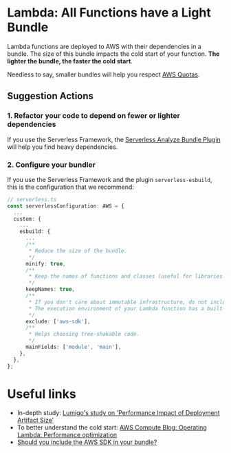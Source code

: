 # Lambda: All Functions have a Light Bundle

Lambda functions are deployed to AWS with their dependencies in a bundle. The size of this bundle impacts
the cold start of your function. **The lighter the bundle, the faster the cold start**.

Needless to say, smaller bundles will help you respect [AWS Quotas](https://docs.aws.amazon.com/lambda/latest/dg/gettingstarted-limits.html).

## Suggestion Actions

### 1. Refactor your code to depend on fewer or lighter dependencies

If you use the Serverless Framework, the [Serverless Analyze Bundle Plugin](https://github.com/adriencaccia/serverless-analyze-bundle-plugin) will help you find heavy dependencies.

### 2. Configure your bundler

If you use the Serverless Framework and the plugin `serverless-esbuild`, this is the configuration that we recommend:

```typescript
// serverless.ts
const serverlessConfiguration: AWS = {
  ...
  custom: {
    ...
    esbuild: {
      ...
      /**
       * Reduce the size of the bundle.
       */
      minify: true,
      /**
       * Keep the names of functions and classes (useful for libraries like `typeorm`).
       */
      keepNames: true,
      /**
       * If you don't care about immutable infrastructure, do not include the AWS SDK in your bundle.
       * The execution environment of your Lambda function has a built-in AWS SDK that you can require at runtime.
       */
      exclude: ['aws-sdk'],
      /**
       * Helps choosing tree-shakable code.
       */
      mainFields: ['module', 'main'],
    },
  },
};
```

# Useful links

- In-depth study: [Lumigo's study on 'Performance Impact of Deployment Artifact Size'](https://lumigo.io/blog/this-is-all-you-need-to-know-about-lambda-cold-starts)
- To better understand the cold start: [AWS Compute Blog: Operating Lambda: Performance optimization](https://aws.amazon.com/blogs/compute/operating-lambda-performance-optimization-part-1/)
- [Should you include the AWS SDK in your bundle?](https://theburningmonk.com/2019/09/should-you-pack-the-aws-sdk-in-your-deployment-artefact/)
